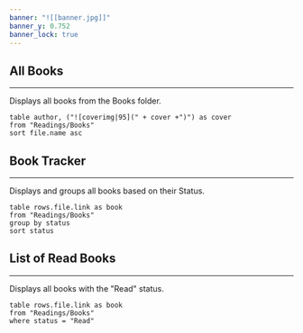 ```yaml
---
banner: "![[banner.jpg]]"
banner_y: 0.752
banner_lock: true
---
```


## All Books
---
Displays all books from the Books folder.

```dataview
table author, ("![coverimg|95](" + cover +")") as cover
from "Readings/Books"
sort file.name asc
```
## Book Tracker
---
Displays and groups all books based on their Status.
```dataview
table rows.file.link as book
from "Readings/Books"
group by status
sort status
```

## List of Read Books
---
Displays all books with the "Read" status.

```dataview
table rows.file.link as book
from "Readings/Books"
where status = "Read"
```
